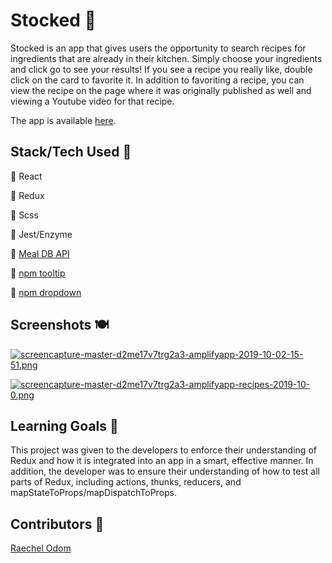 # Stocked 🥘

Stocked is an app that gives users the opportunity to search recipes for ingredients that are already in their kitchen. Simply choose your ingredients and click go to see your results! If you see a recipe you really like, double click on the card to favorite it. In addition to favoriting a recipe, you can view the recipe on the page where it was originally published as well and viewing a Youtube video for that recipe.

The app is available [here](https://master.d2me17v7trg2a3.amplifyapp.com/).

## Stack/Tech Used 🥞
🌮 React

🍔 Redux

🍜 Scss

🍣 Jest/Enzyme

🍩 [Meal DB API](https://www.themealdb.com)

🥗 [npm tooltip](https://www.npmjs.com/package/react-tooltip)

🥓 [npm dropdown](https://www.npmjs.com/package/react-dropdown)


## Screenshots 🍽

[![screencapture-master-d2me17v7trg2a3-amplifyapp-2019-10-02-15-51.png](https://i.postimg.cc/WpKrJysT/screencapture-master-d2me17v7trg2a3-amplifyapp-2019-10-02-15-51.png)](https://postimg.cc/rz1zBQdP)

[![screencapture-master-d2me17v7trg2a3-amplifyapp-recipes-2019-10-0.png](https://i.postimg.cc/N0YRjrBX/screencapture-master-d2me17v7trg2a3-amplifyapp-recipes-2019-10-0.png)](https://postimg.cc/87K7ycFk)

## Learning Goals 🥡

This project was given to the developers to enforce their understanding of Redux and how it is integrated into an app in a smart, effective manner. In addition, the developer was to ensure their understanding of how to test all parts of Redux, including actions, thunks, reducers, and mapStateToProps/mapDispatchToProps.

## Contributors 🍟
[Raechel Odom](https://github.com/raechelo)
